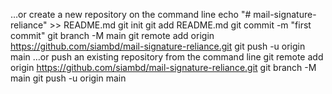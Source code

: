 …or create a new repository on the command line
echo "# mail-signature-reliance" >> README.md
git init
git add README.md
git commit -m "first commit"
git branch -M main
git remote add origin https://github.com/siambd/mail-signature-reliance.git
git push -u origin main
…or push an existing repository from the command line
git remote add origin https://github.com/siambd/mail-signature-reliance.git
git branch -M main
git push -u origin main